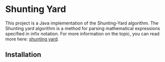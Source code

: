 # Shunting Yard

This project is a Java implementation of the Shunting-Yard algorithm. The Shunting yard algorithm is a method for parsing mathematical expressions specified in infix notation. For more information on the topic, you can read more here: [shunting yard](https://en.wikipedia.org/wiki/Shunting-yard_algorithm).

## Installation

